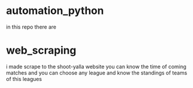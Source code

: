 # automation_python

in this repo there are 
# web_scraping 
i made scrape to the shoot-yalla website
you can know the time of coming matches 
and you can choose any league 
and know the standings of teams of this leagues
